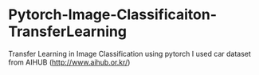 # Pytorch-Image-Classificaiton-TransferLearning
 Transfer Learning in Image Classification using pytorch
 I used car dataset from AIHUB (http://www.aihub.or.kr/)
